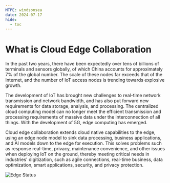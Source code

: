 ```yaml
---
MTPE: windsonsea
date: 2024-07-17
hide:
  - toc
---
```


# What is Cloud Edge Collaboration

In the past two years, there have been expectedly over tens of billions of terminals and sensors globally,
of which China accounts for approximately 7% of the global number. The scale of these nodes far exceeds
that of the Internet, and the number of IoT access nodes is trending towards explosive growth.

The development of IoT has brought new challenges to real-time network transmission and network bandwidth,
and has also put forward new requirements for data storage, analysis, and processing.
The centralized cloud computing model can no longer meet the efficient transmission and processing requirements
of massive data under the interconnection of all things. With the development of 5G, edge computing has emerged.

Cloud edge collaboration extends cloud native capabilities to the edge, using an edge node model to sink data processing,
business applications, and AI models down to the edge for execution. This solves problems such as response real-time,
privacy, maintenance convenience, and other issues when deploying IoT on the ground, thereby meeting critical needs in
industries' digitization, such as agile connections, real-time business, data optimization, smart applications,
security, and privacy protection.

![Edge Status](https://docs.daocloud.io/daocloud-docs-images/docs/en/docs/kant/images/what.png)
